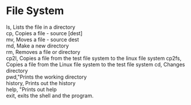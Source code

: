 # File System

ls, Lists the file in a directory  
cp, Copies a file - source [dest]  
mv, Moves a file - source dest  
md, Make a new directory  
rm, Removes a file or directory  
cp2l, Copies a file from the test file system to the linux file system cp2fs, Copies a file from the Linux file system to the test file system cd, Changes directory  
pwd,"Prints the working directory  
history, Prints out the history  
help, "Prints out help  
exit, exits the shell and the program. 
